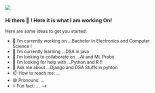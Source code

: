 ![](https://gist.github.com/ankit986/5726427cd7e9f181ec04e3e176b2dbcc/raw/6e6af77cec50089a21bd287659150e8a842bff98/hello.gif)


### Hi there 👋 ! Here it is what I am working On!

Here are some ideas to get you started:

- 🔭 I’m currently working on ...Bachelor in Electronics and Computer Science !
- 🌱 I’m currently learning ...DSA in java
- 👯 I’m looking to collaborate on ...AI and ML Probs
- 🤔 I’m looking for help with ...Python and R !!
- 💬 Ask me about ...Django and DSA Stuffs in pyhton
- 📫 How to reach me: ...
- 😄 Pronouns: ...
- ⚡ Fun fact: ...
-->

